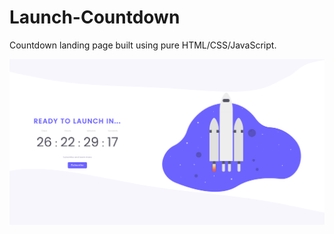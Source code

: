 # Launch-Countdown

Countdown landing page built using pure HTML/CSS/JavaScript.

![Screen](docs/Launch-Countdown.png)
